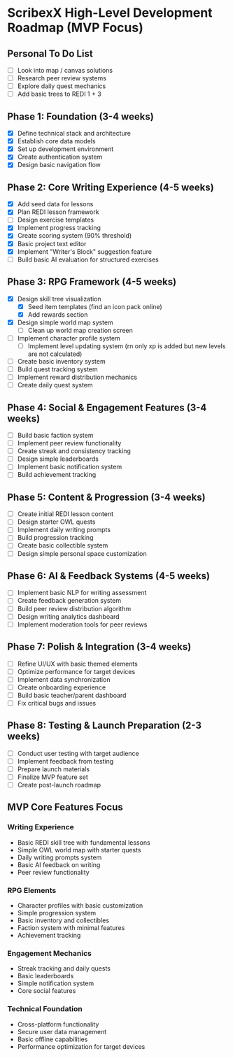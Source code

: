 # ScribexX High-Level Development Roadmap (MVP Focus)

## Personal To Do List

- [ ] Look into map / canvas solutions
- [ ] Research peer review systems
- [ ] Explore daily quest mechanics
- [ ] Add basic trees to REDI 1 + 3

## Phase 1: Foundation (3-4 weeks)

- [x] Define technical stack and architecture
- [x] Establish core data models
- [x] Set up development environment
- [x] Create authentication system
- [x] Design basic navigation flow

## Phase 2: Core Writing Experience (4-5 weeks)

- [x] Add seed data for lessons
- [x] Plan REDI lesson framework
- [ ] Design exercise templates
- [x] Implement progress tracking
- [x] Create scoring system (90% threshold)
- [x] Basic project text editor
- [x] Implement "Writer's Block" suggestion feature
- [ ] Build basic AI evaluation for structured exercises

## Phase 3: RPG Framework (4-5 weeks)

- [X] Design skill tree visualization
  - [X] Seed item templates (find an icon pack online)
  - [X] Add rewards section
- [X] Design simple world map system
  - [ ] Clean up world map creation screen
- [ ] Implement character profile system
  - [ ] Implement level updating system (rn only xp is added but new levels are not calculated)
- [ ] Create basic inventory system
- [ ] Build quest tracking system
- [ ] Implement reward distribution mechanics
- [ ] Create daily quest system

## Phase 4: Social & Engagement Features (3-4 weeks)

- [ ] Build basic faction system
- [ ] Implement peer review functionality
- [ ] Create streak and consistency tracking
- [ ] Design simple leaderboards
- [ ] Implement basic notification system
- [ ] Build achievement tracking

## Phase 5: Content & Progression (3-4 weeks)

- [ ] Create initial REDI lesson content
- [ ] Design starter OWL quests
- [ ] Implement daily writing prompts
- [ ] Build progression tracking
- [ ] Create basic collectible system
- [ ] Design simple personal space customization

## Phase 6: AI & Feedback Systems (4-5 weeks)

- [ ] Implement basic NLP for writing assessment
- [ ] Create feedback generation system
- [ ] Build peer review distribution algorithm
- [ ] Design writing analytics dashboard
- [ ] Implement moderation tools for peer reviews

## Phase 7: Polish & Integration (3-4 weeks)

- [ ] Refine UI/UX with basic themed elements
- [ ] Optimize performance for target devices
- [ ] Implement data synchronization
- [ ] Create onboarding experience
- [ ] Build basic teacher/parent dashboard
- [ ] Fix critical bugs and issues

## Phase 8: Testing & Launch Preparation (2-3 weeks)

- [ ] Conduct user testing with target audience
- [ ] Implement feedback from testing
- [ ] Prepare launch materials
- [ ] Finalize MVP feature set
- [ ] Create post-launch roadmap

## MVP Core Features Focus

### Writing Experience

- Basic REDI skill tree with fundamental lessons
- Simple OWL world map with starter quests
- Daily writing prompts system
- Basic AI feedback on writing
- Peer review functionality

### RPG Elements

- Character profiles with basic customization
- Simple progression system
- Basic inventory and collectibles
- Faction system with minimal features
- Achievement tracking

### Engagement Mechanics

- Streak tracking and daily quests
- Basic leaderboards
- Simple notification system
- Core social features

### Technical Foundation

- Cross-platform functionality
- Secure user data management
- Basic offline capabilities
- Performance optimization for target devices

